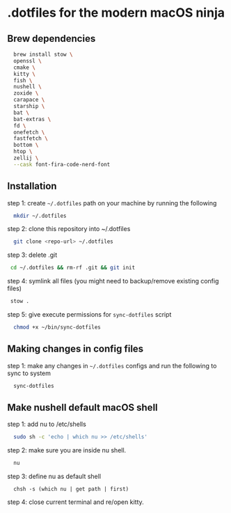 # .dotfiles for the modern macOS ninja

## Brew dependencies

```bash
  brew install stow \
  openssl \
  cmake \
  kitty \
  fish \
  nushell \
  zoxide \
  carapace \
  starship \
  bat \
  bat-extras \
  fd \
  onefetch \
  fastfetch \
  bottom \
  htop \
  zellij \
  --cask font-fira-code-nerd-font

```

## Installation

step 1: create `~/.dotfiles` path on your machine by running the following

```bash
  mkdir ~/.dotfiles
```

step 2: clone this repository into ~/.dotfiles

```bash
  git clone <repo-url> ~/.dotfiles
```

step 3: delete .git

```bash
 cd ~/.dotfiles && rm-rf .git && git init
```

step 4: symlink all files (you might need to backup/remove existing config files)

```bash
 stow .
```

step 5: give execute permissions for `sync-dotfiles` script

```bash
  chmod +x ~/bin/sync-dotfiles
```

## Making changes in config files

step 1: make any changes in `~/.dotfiles` configs and run the following to sync to system

```bash
  sync-dotfiles
```

## Make nushell default macOS shell

step 1: add nu to /etc/shells

```bash
  sudo sh -c 'echo | which nu >> /etc/shells'
```

step 2: make sure you are inside nu shell.

```bash
  nu
```

step 3: define nu as default shell

```nushell
  chsh -s (which nu | get path | first)
```

step 4: close current terminal and re/open kitty.
